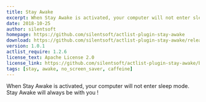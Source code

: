 ```yaml
---
title: Stay Awake
excerpt: When Stay Awake is activated, your computer will not enter sleep mode. Stay Awake will always be with you !
date: 2018-10-25
author: silentsoft
homepage: https://github.com/silentsoft/actlist-plugin-stay-awake
download: https://github.com/silentsoft/actlist-plugin-stay-awake/releases/download/v1.0.1/stay-awake-1.0.1.jar
version: 1.0.1
actlist_require: 1.2.6
license_text: Apache License 2.0
license_link: https://github.com/silentsoft/actlist-plugin-stay-awake/blob/master/LICENSE.txt
tags: [stay, awake, no_screen_saver, caffeine]
---
```


When Stay Awake is activated, your computer will not enter sleep mode. Stay Awake will always be with you !